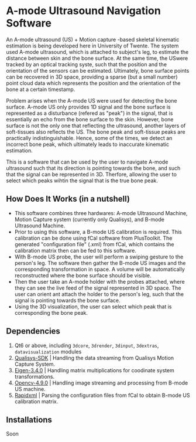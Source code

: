 ﻿# A-mode Ultrasound Navigation Software
An A-mode ultrasound (US) + Motion capture -based skeletal kinematic estimation is being developed here in University of Twente. The system used A-mode ultrasound, which is attached to subject's leg, to estimate the distance between skin and the bone surface. At the same time, the USwere tracked by an optical tracking syste, such that the position and the orientation of the sensors can be estimated. Ultimately, bone surface points can be recovered in 3D space, providing a sparse (but a small number) point cloud data which represents the position and the orientation of the bone at a certain timestamp.

Problem arises when the A-mode US were used for detecting the bone surface. A-mode US only provides 1D signal and the bone surface is represented as a disturbance (refered as "peak") in the signal, that is essentially an echo from the bone surface to the skin. However, bone surface is not the only one that reflecting the ultrasound, another layers of soft-tissues also reflects the US. The bone peak and soft-tissue peaks are practically indistinguishable. Hence, some of the times, we detect an incorrect bone peak, which ultimately leads to inaccurate kinematic estimation.

This is a software that can be used by the user to navigate A-mode ultrasound such that its direction is pointing towards the bone, and such that the signal can be represented in 3D. Therfore, allowing the user to select which peaks wihtin the signal that is the true bone peak.

## How Does It Works (in a nutshell)
 - This software combines three hardwares: A-mode Ultrasound Machine, Motion Capture system (currently only Qualisys), and B-mode Ultrasound Machine. 
 - Prior to using this software, a B-mode US calibration is required. This calibration can be done using fCal software from PlusToolkit. The generated "configuration file" (.xml) from fCal, which contains the calibration matrix then can be fed to this software. 
 - With B-mode US probe, the user will perform a swiping gesture to the person's leg. The software then gather the B-mode US images and the corresponding transformation in space. A volume will be automatically reconstructed where the bone surface should be visible.
 - Then the user take an A-mode holder with the probes attached, where they can see the live feed of the signal represented in 3D space. The user can orient ant attach the holder to the person's leg, such that the signal is pointing towards the bone surface. 
 - Using the 3D visualization, the user can select which peak that is corresponding the bone peak. 

 

## Dependencies
1. Qt6 or above, including `3dcore`, `3drender`, `3dinput`, `3dextras`, `datavisualization` modules
2. [Qualisys-SDK](o%09https://github.com/qualisys/qualisys_cpp_sdk) | Handling the data streaming from Qualisys Motion Capture System.
3. [Eigen-3.4.0](o%09https://gitlab.com/libeigen/eigen/-/releases/3.4.0) | Handling matrix multiplications for coodinate system transformations.
4. [Opencv-4.9.0](o%09https://sourceforge.net/projects/opencvlibrary/files/4.9.0/) | Handling image streaming and processing from B-mode US machine. 
5. [Rapidxml](o%09https://rapidxml.sourceforge.net/) | Parsing the configuration files from fCal to obtain B-mode US calibration matrix.

## Installations
Soon
